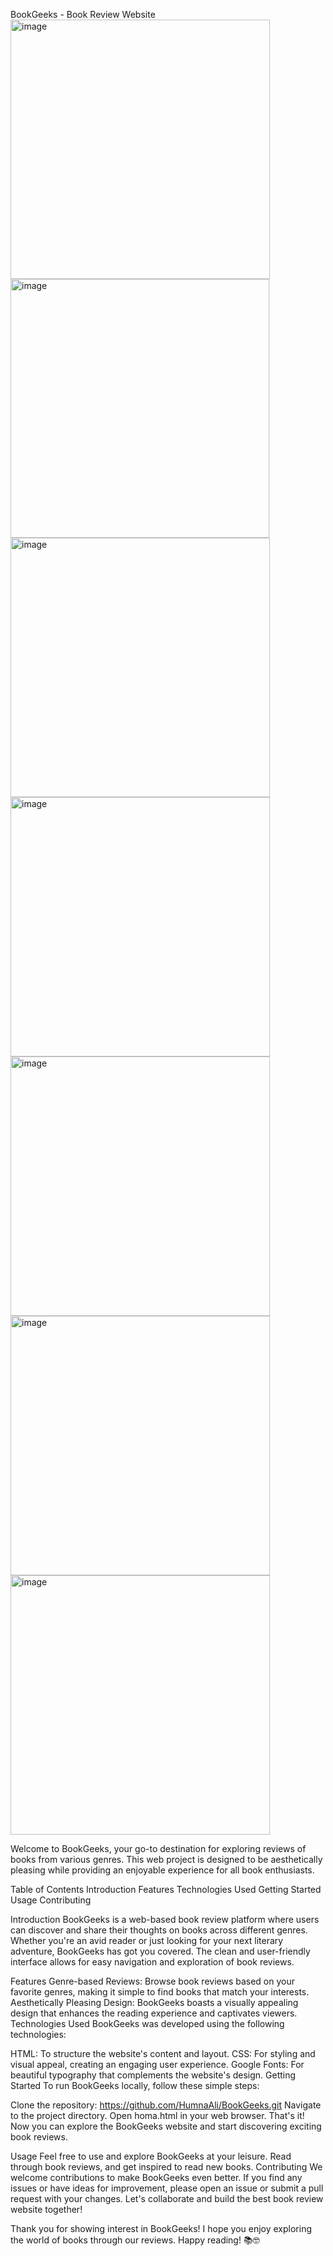 
BookGeeks - Book Review Website
<img width="415" alt="image" src="https://github.com/HumnaAli/BookGeeks/assets/100784745/105ed7d2-2f05-4ff4-bf3d-4cebbcae75cd">
<img width="414" alt="image" src="https://github.com/HumnaAli/BookGeeks/assets/100784745/f5d99df7-a09a-4e29-a5a5-0c00e27dde08">
<img width="415" alt="image" src="https://github.com/HumnaAli/BookGeeks/assets/100784745/100b052b-5c14-450b-88fe-009aa5b06273">
<img width="415" alt="image" src="https://github.com/HumnaAli/BookGeeks/assets/100784745/f02ae346-ce03-4644-83d9-2bb7927b171a">
<img width="415" alt="image" src="https://github.com/HumnaAli/BookGeeks/assets/100784745/32a6adf9-2f18-4ff5-9029-01a88bcd232f">
<img width="415" alt="image" src="https://github.com/HumnaAli/BookGeeks/assets/100784745/226408a4-7cd2-41c6-b7c0-319512730c70">
<img width="415" alt="image" src="https://github.com/HumnaAli/BookGeeks/assets/100784745/80e7db18-7377-48e7-8d7a-5978af11c092">

Welcome to BookGeeks, your go-to destination for exploring reviews of books from various genres. This web project is designed to be aesthetically pleasing while providing an enjoyable experience for all book enthusiasts.

Table of Contents
Introduction
Features
Technologies Used
Getting Started
Usage
Contributing

Introduction
BookGeeks is a web-based book review platform where users can discover and share their thoughts on books across different genres. Whether you're an avid reader or just looking for your next literary adventure, BookGeeks has got you covered. The clean and user-friendly interface allows for easy navigation and exploration of book reviews.

Features
Genre-based Reviews: Browse book reviews based on your favorite genres, making it simple to find books that match your interests.
Aesthetically Pleasing Design: BookGeeks boasts a visually appealing design that enhances the reading experience and captivates viewers.
Technologies Used
BookGeeks was developed using the following technologies:

HTML: To structure the website's content and layout.
CSS: For styling and visual appeal, creating an engaging user experience.
Google Fonts: For beautiful typography that complements the website's design.
Getting Started
To run BookGeeks locally, follow these simple steps:

Clone the repository: https://github.com/HumnaAli/BookGeeks.git
Navigate to the project directory.
Open homa.html in your web browser.
That's it! Now you can explore the BookGeeks website and start discovering exciting book reviews.

Usage
Feel free to use and explore BookGeeks at your leisure. Read through book reviews, and get inspired to read new books. 
Contributing
We welcome contributions to make BookGeeks even better. If you find any issues or have ideas for improvement, please open an issue or submit a pull request with your changes. Let's collaborate and build the best book review website together!

Thank you for showing interest in BookGeeks! I hope you enjoy exploring the world of books through our reviews. Happy reading! 📚🤓
